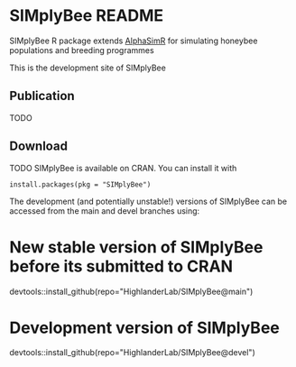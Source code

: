 # SIMplyBee README

SIMplyBee R package extends [AlphaSimR](https://CRAN.R-project.org/package=AlphaSimR)
for simulating honeybee populations and breeding programmes

This is the development site of SIMplyBee

## Publication

TODO

## Download

TODO SIMplyBee is available on CRAN. You can install it with

    install.packages(pkg = "SIMplyBee")

The development (and potentially unstable!) versions of SIMplyBee can be
accessed from the main and devel branches using:

# New stable version of SIMplyBee before its submitted to CRAN
devtools::install_github(repo="HighlanderLab/SIMplyBee@main")

# Development version of SIMplyBee
devtools::install_github(repo="HighlanderLab/SIMplyBee@devel")

